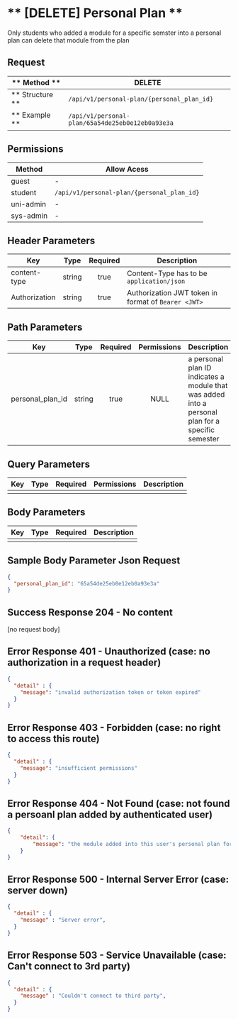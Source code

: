 # ** [DELETE] Personal Plan **

Only students who added a module for a specific semster into a personal plan can delete that module from the plan

## Request

| ** Method **     | DELETE                                           |
| ---------------- | ------------------------------------------------ |
| ** Structure **  | `/api/v1/personal-plan/{personal_plan_id}`       |
| ** Example **    | `/api/v1/personal-plan/65a54de25eb0e12eb0a93e3a` |

## Permissions

| Method          | Allow Acess                                 |
| ----------------| ------------------------------------------- |
| guest           | -                                           |
| student         | `/api/v1/personal-plan/{personal_plan_id}`  |
| uni-admin       | -                                           |
| sys-admin       | -                                           |

## Header Parameters

| Key                 | Type       | Required  | Description                                         |
| ------------------- | :--------: | :-------: | --------------------------------------------------- |
| content-type        | string     | true      | Content-Type has to be `application/json`           |
| Authorization       | string     | true      | Authorization JWT token in format of `Bearer <JWT>` |

## Path Parameters

| Key               | Type      | Required     | Permissions  | Description                                                                                       |
| ----------------- | :-------: | :----------: | :----------: | ------------------------------------------------------------------------------------------------- |
| personal_plan_id  | string    | true         | NULL         | a personal plan ID indicates a module that was added into a personal plan for a specific semester |

## Query Parameters

| Key       | Type      | Required     | Permissions  | Description                     |
| --------- | :-------: | :----------: | :----------: | ------------------------------- |
|           |           |              |              |                                 |

## Body Parameters

| Key               | Type         | Required     | Description                         |
| ----------------- | :----------: | :----------: | ----------------------------------- |
|                   |              |              |                                     |


## Sample Body Parameter Json Request
```json
{
  "personal_plan_id": "65a54de25eb0e12eb0a93e3a"
}
```


## Success Response 204 - No content
  [no request body]



## Error Response 401 - Unauthorized (case: no authorization in a request header)
```json
{
  "detail" : {
    "message": "invalid authorization token or token expired"
  }
}
```


## Error Response 403 - Forbidden (case: no right to access this route)
```json
{
  "detail" : {
    "message": "insufficient permissions"
  }
}
```


## Error Response 404 - Not Found (case: not found a persoanl plan added by authenticated user)
```json
{
    "detail": {
        "message": "the module added into this user's personal plan for the specific semester is not found"
    }
}
```


## Error Response 500 - Internal Server Error (case: server down)
```json
{
  "detail" : {
    "message" : "Server error",
  }
}
```

## Error Response 503 - Service Unavailable (case: Can't connect to 3rd party)
```json
{
  "detail" : {
    "message" : "Couldn't connect to third party",
  }
}
```
